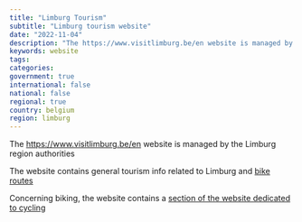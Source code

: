 ```yaml
---
title: "Limburg Tourism"
subtitle: "Limburg tourism website"
date: "2022-11-04"
description: "The https://www.visitlimburg.be/en website is managed by the Limburg region authorities"
keywords: website
tags:
categories: 
government: true
international: false
national: false
regional: true
country: belgium
region: limburg
---
```


The https://www.visitlimburg.be/en website is managed by the Limburg region authorities

The website contains general tourism info related to Limburg and [bike routes](/website/be.visitlimburg)

Concerning biking, the website contains a [section of the website dedicated to cycling](https://www.visitlimburg.be/en/cycling)